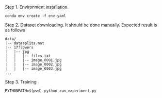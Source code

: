 Step 1. Environment installation.
```
conda env create -f env.yaml
```

Step 2. Dataset downloading.
It should be done manually. Expected result is as follows 
```
data/
|-- datasplits.mat
|-- 17flowers
|   |-- jpg
|   |   |-- files.txt
|   |   |-- image_0001.jpg
|   |   |-- image_0002.jpg
|   |   |-- image_0003.jpg
...
```

Step 3. Training
```
PYTHONPATH=$(pwd) python run_experiment.py
```